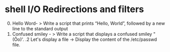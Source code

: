 # shell I/O Redirections and filters
0. Hello Word- > Write a script that prints “Hello, World”, followed by a new line to the standard output
1. Confused smiley - > Write a script that displays a confused smiley "(Ôo)'.
.2 Let's display a file  -> Display the content of the /etc/passwd file.
